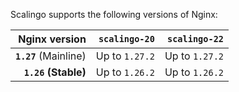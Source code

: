 Scalingo supports the following versions of Nginx:

| Nginx version         | `scalingo-20`   | `scalingo-22`  |
| --------------------: | --------------: | -------------: |
| **`1.27`** (Mainline) | Up to `1.27.2`  | Up to `1.27.2` |
| **`1.26` (Stable)**   | Up to `1.26.2`  | Up to `1.26.2` |
